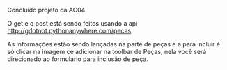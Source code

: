 Concluido projeto da AC04

O get e o post está sendo feitos usando a api http://gdotnot.pythonanywhere.com/pecas

As informações estão sendo lançadas na parte de peças e a para incluir é só clicar na imagem ce adicionar na toolbar de Peças, nela você será direcionado ao formulario para inclusão de peça.
